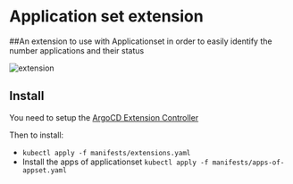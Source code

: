 # Application set extension

##An extension to use with Applicationset in order to easily identify the number applications and their status

![extension](./images/applicationset-extension.png)

## Install

You need to setup the [ArgoCD Extension Controller](https://github.com/argoproj-labs/argocd-extensions)

Then to install:

- `kubectl apply -f manifests/extensions.yaml`
- Install the apps of applicationset `kubectl apply -f manifests/apps-of-appset.yaml`
